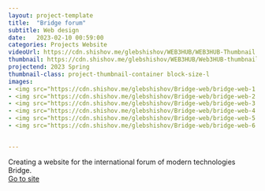 ```yaml
---
layout: project-template
title:  "Bridge forum"
subtitle: Web design
date:   2023-02-10 00:59:00
categories: Projects Website
videoUrl: https://cdn.shishov.me/glebshishov/WEB3HUB/WEB3HUB-Thumbnail.mp4
thumbnail: https://cdn.shishov.me/glebshishov/WEB3HUB/Web3HUB-thumbnail.webp
projectend: 2023 Spring
thumbnail-class: project-thumbnail-container block-size-l
images:
- <img src="https://cdn.shishov.me/glebshishov/Bridge-web/bridge-web-1.jpg" class="project-img-parameters img-size-full" alt="bridge-web-01">
- <img src="https://cdn.shishov.me/glebshishov/Bridge-web/bridge-web-2.jpg" class="project-img-parameters img-size-full" alt="bridge-web-02">
- <img src="https://cdn.shishov.me/glebshishov/Bridge-web/bridge-web-3.jpg" class="project-img-parameters img-size-full" alt="bridge-web-03">
- <img src="https://cdn.shishov.me/glebshishov/Bridge-web/bridge-web-4.jpg" class="project-img-parameters img-size-full" alt="bridge-web-04">
- <img src="https://cdn.shishov.me/glebshishov/Bridge-web/bridge-web-5.jpg" class="project-img-parameters img-size-full" alt="bridge-web-05">
- <img src="https://cdn.shishov.me/glebshishov/Bridge-web/bridge-web-6.jpg" class="project-img-parameters img-size-full" alt="bridge-web-06">


---
```


Creating a website for the international forum of modern technologies Bridge.<br>
<a href="https://test.odayprojects.ru/bridgeforum/" target="_blank">Go to site</a>
